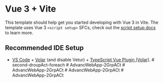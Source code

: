 # Vue 3 + Vite

This template should help get you started developing with Vue 3 in Vite. The template uses Vue 3 `<script setup>` SFCs, check out the [script setup docs](https://v3.vuejs.org/api/sfc-script-setup.html#sfc-script-setup) to learn more.

## Recommended IDE Setup

- [VS Code](https://code.visualstudio.com/) + [Volar](https://marketplace.visualstudio.com/items?itemName=Vue.volar) (and disable Vetur) + [TypeScript Vue Plugin (Volar)](https://marketplace.visualstudio.com/items?itemName=Vue.vscode-typescript-vue-plugin).
#   s e c o n d - d r o u p A c t - f o r e a c h  
 #   A d v a n c W e b A p p - 2 G r p A C t  
 #   A d v a n c W e b A p p - 2 G r p A C t  
 #   A d v a n c W e b A p p - 2 G r p A C t  
 #   A d v a n c W e b A p p - 2 G r p A C t  
 